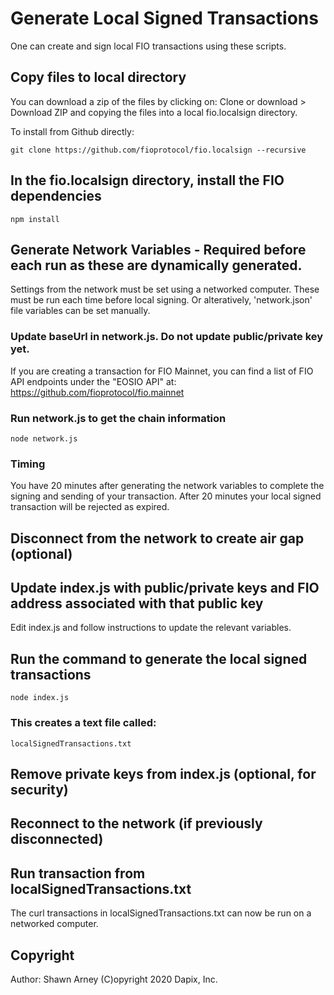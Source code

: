 # Generate Local Signed Transactions
One can create and sign local FIO transactions using these scripts.

## Copy files to local directory
You can download a zip of the files by clicking on: Clone or download > Download ZIP and copying the files into a local fio.localsign directory.

To install from Github directly:
```
git clone https://github.com/fioprotocol/fio.localsign --recursive
```

## In the fio.localsign directory, install the FIO dependencies
```
npm install
```
## Generate Network Variables - Required before each run as these are dynamically generated.
Settings from the network must be set using a networked computer.  These must be run each time before local signing.   Or alteratively, 'network.json' file variables can be set manually.

### Update baseUrl in network.js. Do not update public/private key yet.
If you are creating a transaction for FIO Mainnet, you can find a list of FIO API endpoints under the "EOSIO API" at:
https://github.com/fioprotocol/fio.mainnet

### Run network.js to get the chain information
```
node network.js
```
### Timing
You have 20 minutes after generating the network variables to complete the signing and sending of your transaction. After 20 minutes your local signed transaction will be rejected as expired.

## Disconnect from the network to create air gap (optional)

## Update index.js with public/private keys and FIO address associated with that public key
Edit index.js and follow instructions to update the relevant variables.

## Run the command to generate the local signed transactions 
```
node index.js
```
### This creates a text file called:
```
localSignedTransactions.txt
```
## Remove private keys from index.js (optional, for security)

## Reconnect to the network (if previously disconnected)

## Run transaction from localSignedTransactions.txt
The curl transactions in localSignedTransactions.txt can now be run on a networked computer.

## Copyright
Author: Shawn Arney
(C)opyright 2020 Dapix, Inc.
